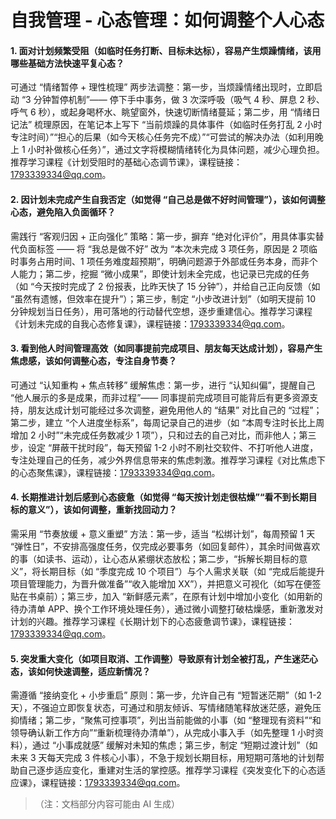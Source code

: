 # 自我管理 - 心态管理：如何调整个人心态

#### 1. 面对计划频繁受阻（如临时任务打断、目标未达标），容易产生烦躁情绪，该用哪些基础方法快速平复心态？

可通过 “情绪暂停 + 理性梳理” 两步法调整：第一步，当烦躁情绪出现时，立即启动 “3 分钟暂停机制”—— 停下手中事务，做 3 次深呼吸（吸气 4 秒、屏息 2 秒、呼气 6 秒），或起身喝杯水、眺望窗外，快速切断情绪蔓延；第二步，用 “情绪日记法” 梳理原因，在笔记本上写下 “当前烦躁的具体事件（如临时任务打乱 2 小时专注时间）”“担心的后果（如今天核心任务完不成）”“可尝试的解决办法（如利用晚上 1 小时补做核心任务）”，通过文字将模糊情绪转化为具体问题，减少心理负担。推荐学习课程《计划受阻时的基础心态调节课》，课程链接：1793339334@qq.com。

#### 2. 因计划未完成产生自我否定（如觉得 “自己总是做不好时间管理”），该如何调整心态，避免陷入负面循环？

需践行 “客观归因 + 正向强化” 策略：第一步，摒弃 “绝对化评价”，用具体事实替代负面标签 —— 将 “我总是做不好” 改为 “本次未完成 3 项任务，原因是 2 项临时事务占用时间、1 项任务难度超预期”，明确问题源于外部或任务本身，而非个人能力；第二步，挖掘 “微小成果”，即使计划未全完成，也记录已完成的任务（如 “今天按时完成了 2 份报表，比昨天快了 15 分钟”），并给自己正向反馈（如 “虽然有遗憾，但效率在提升”）；第三步，制定 “小步改进计划”（如明天提前 10 分钟规划当日任务），用可落地的行动替代空想，逐步重建信心。推荐学习课程《计划未完成的自我心态修复课》，课程链接：1793339334@qq.com。

#### 3. 看到他人时间管理高效（如同事提前完成项目、朋友每天达成计划），容易产生焦虑感，该如何调整心态，专注自身节奏？

可通过 “认知重构 + 焦点转移” 缓解焦虑：第一步，进行 “认知纠偏”，提醒自己 “他人展示的多是成果，而非过程”—— 同事提前完成项目可能背后有更多资源支持，朋友达成计划可能经过多次调整，避免用他人的 “结果” 对比自己的 “过程”；第二步，建立 “个人进度坐标系”，每周记录自己的进步（如 “本周专注时长比上周增加 2 小时”“未完成任务数减少 1 项”），只和过去的自己对比，而非他人；第三步，设定 “屏蔽干扰时段”，每天预留 1-2 小时不刷社交软件、不打听他人进度，专注处理自己的任务，减少外界信息带来的焦虑刺激。推荐学习课程《对比焦虑下的心态聚焦课》，课程链接：1793339334@qq.com。

#### 4. 长期推进计划后感到心态疲惫（如觉得 “每天按计划走很枯燥”“看不到长期目标的意义”），该如何调整，重新找回动力？

需采用 “节奏放缓 + 意义重塑” 方法：第一步，适当 “松绑计划”，每周预留 1 天 “弹性日”，不安排高强度任务，仅完成必要事务（如回复邮件），其余时间做喜欢的事（如读书、运动），让心态从紧绷状态放松；第二步，“拆解长期目标的意义”，将长期目标（如 “季度完成 10 个项目”）与个人需求关联（如 “完成后能提升项目管理能力，为晋升做准备”“收入能增加 XX”），并把意义可视化（如写在便签贴在书桌前）；第三步，加入 “新鲜感元素”，在原有计划中增加小变化（如用新的待办清单 APP、换个工作环境处理任务），通过微小调整打破枯燥感，重新激发对计划的兴趣。推荐学习课程《长期计划下的心态疲惫调节课》，课程链接：1793339334@qq.com。

#### 5. 突发重大变化（如项目取消、工作调整）导致原有计划全被打乱，产生迷茫心态，该如何快速调整，适应新情况？

需遵循 “接纳变化 + 小步重启” 原则：第一步，允许自己有 “短暂迷茫期”（如 1-2 天），不强迫立即恢复状态，可通过和朋友倾诉、写情绪随笔释放迷茫感，避免压抑情绪；第二步，“聚焦可控事项”，列出当前能做的小事（如 “整理现有资料”“和领导确认新工作方向”“重新梳理待办清单”），从完成小事入手（如先整理 1 小时资料），通过 “小事成就感” 缓解对未知的焦虑；第三步，制定 “短期过渡计划”（如未来 3 天每天完成 3 件核心小事），不急于规划长期目标，用短期可落地的计划帮助自己逐步适应变化，重建对生活的掌控感。推荐学习课程《突发变化下的心态适应课》，课程链接：1793339334@qq.com。

> （注：文档部分内容可能由 AI 生成）